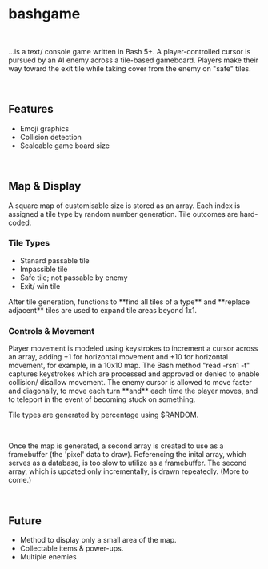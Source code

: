 # bashgame
<br>
<p>...is a text/ console game written in Bash 5+. A player-controlled cursor is pursued by an AI enemy across a tile-based gameboard. Players make their way toward the exit tile while taking cover from the enemy on "safe" tiles.</p>
<br>

<h2>Features</h2>
<ul>
  <li>Emoji graphics</li>
  <li>Collision detection</li>
  <li>Scaleable game board size</li>
</ul>

<br>

<h2>Map & Display</h2>

<p>A square map of customisable size is stored as an array. Each index is assigned a tile type by random number generation. Tile outcomes are hard-coded.</p>

<h3>Tile Types</h3>

<ul>
  <li>Stanard passable tile</li>
  <li>Impassible tile</li>
  <li>Safe tile; not passable by enemy</li>
  <li>Exit/ win tile</li>
</ul>

<p>After tile generation, functions to **find all tiles of a type** and **replace adjacent** tiles are used to expand tile areas beyond 1x1.</p>

<h3>Controls & Movement</h3>

<p>Player movement is modeled using keystrokes to increment a cursor across an array, adding +1 for horizontal movement and +10 for horizontal movement, for example, in a 10x10 map. The Bash method "read -rsn1 -t" captures keystrokes which are processed and approved or denied to enable collision/ disallow movement. The enemy cursor is allowed to move faster and diagonally, to move each turn **and** each time the player moves, and to teleport in the event of becoming stuck on something.</p>

<p>
  Tile types are generated by percentage using $RANDOM.
</p>
<br>

<p>Once the map is generated, a second array is created to use as a framebuffer (the 'pixel' data to draw). Referencing the inital array, which serves as a database, is too slow to utilize as a framebuffer. The second array, which is updated only incrementally, is drawn repeatedly. (More to come.)</p>

<br>

<h2>Future</h2>

<ul>

  <li>
    Method to display only a small area of the map.</li>
  <li>
    Collectable items & power-ups.
  </li>
  <li>
    Multiple enemies
  </li>
</ul>
